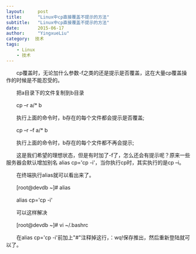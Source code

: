 ```yaml
---
layout:     post
title:      "Linux中cp直接覆盖不提示的方法"
subtitle:   "Linux中cp直接覆盖不提示的方法"
date:       2015-06-17
author:     "YingxueLiu"
category:  技术
tags:
    - Linux
    - 技术
---
```



　　cp覆盖时，无论加什么参数-f之类的还是提示是否覆盖，这在大量cp覆盖操作的时候是不能忍受的。

　　把a目录下的文件复制到b目录

　　cp –r a/* b

　　执行上面的命令时，b存在的每个文件都会提示是否覆盖;

　　cp –r –f a/* b

　　执行上面的命令时，b存在的每个文件都不再会提示;

　　这是我们希望的理想状态，但是有时加了-f了，怎么还会有提示呢？原来一些服务器会默认增加别名 alias cp='cp -i'，当你执行cp时，其实执行的是cp –i。

　　在终端执行alias就可以看出来了。

　　[root@devdb ~]# alias

　　alias cp='cp -i'

　　可以这样解决

　　[root@devdb ~]# vi ~/.bashrc

　　在alias cp='cp -i'前加上"#"注释掉这行，：wq!保存推出，然后重新登陆就可以了。
